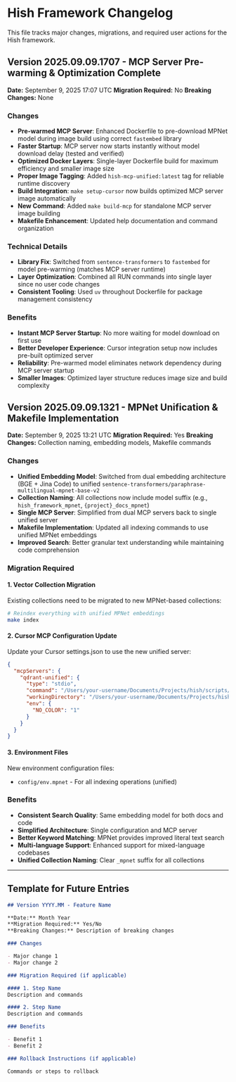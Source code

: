 # Hish Framework Changelog

This file tracks major changes, migrations, and required user actions for the Hish framework.

## Version 2025.09.09.1707 - MCP Server Pre-warming & Optimization Complete

**Date:** September 9, 2025 17:07 UTC
**Migration Required:** No
**Breaking Changes:** None

### Changes

- **Pre-warmed MCP Server**: Enhanced Dockerfile to pre-download MPNet model during image build using correct `fastembed` library
- **Faster Startup**: MCP server now starts instantly without model download delay (tested and verified)
- **Optimized Docker Layers**: Single-layer Dockerfile build for maximum efficiency and smaller image size
- **Proper Image Tagging**: Added `hish-mcp-unified:latest` tag for reliable runtime discovery
- **Build Integration**: `make setup-cursor` now builds optimized MCP server image automatically
- **New Command**: Added `make build-mcp` for standalone MCP server image building
- **Makefile Enhancement**: Updated help documentation and command organization

### Technical Details

- **Library Fix**: Switched from `sentence-transformers` to `fastembed` for model pre-warming (matches MCP server runtime)
- **Layer Optimization**: Combined all RUN commands into single layer since no user code changes
- **Consistent Tooling**: Used `uv` throughout Dockerfile for package management consistency

### Benefits

- **Instant MCP Server Startup**: No more waiting for model download on first use
- **Better Developer Experience**: Cursor integration setup now includes pre-built optimized server
- **Reliability**: Pre-warmed model eliminates network dependency during MCP server startup
- **Smaller Images**: Optimized layer structure reduces image size and build complexity

## Version 2025.09.09.1321 - MPNet Unification & Makefile Implementation

**Date:** September 9, 2025 13:21 UTC
**Migration Required:** Yes
**Breaking Changes:** Collection naming, embedding models, Makefile commands

### Changes

- **Unified Embedding Model**: Switched from dual embedding architecture (BGE + Jina Code) to unified `sentence-transformers/paraphrase-multilingual-mpnet-base-v2`
- **Collection Naming**: All collections now include model suffix (e.g., `hish_framework_mpnet`, `{project}_docs_mpnet`)
- **Single MCP Server**: Simplified from dual MCP servers back to single unified server
- **Makefile Implementation**: Updated all indexing commands to use unified MPNet embeddings
- **Improved Search**: Better granular text understanding while maintaining code comprehension

### Migration Required

#### 1. Vector Collection Migration
Existing collections need to be migrated to new MPNet-based collections:

```bash
# Reindex everything with unified MPNet embeddings
make index
```

#### 2. Cursor MCP Configuration Update
Update your Cursor settings.json to use the new unified server:

```json
{
  "mcpServers": {
    "qdrant-unified": {
      "type": "stdio",
      "command": "/Users/your-username/Documents/Projects/hish/scripts/run-mcp-unified.sh",
      "workingDirectory": "/Users/your-username/Documents/Projects/hish",
      "env": {
        "NO_COLOR": "1"
      }
    }
  }
}
```

#### 3. Environment Files
New environment configuration files:
- `config/env.mpnet` - For all indexing operations (unified)

### Benefits

- **Consistent Search Quality**: Same embedding model for both docs and code
- **Simplified Architecture**: Single configuration and MCP server
- **Better Keyword Matching**: MPNet provides improved literal text search
- **Multi-language Support**: Enhanced support for mixed-language codebases
- **Unified Collection Naming**: Clear `_mpnet` suffix for all collections

---

## Template for Future Entries

```markdown
## Version YYYY.MM - Feature Name

**Date:** Month Year
**Migration Required:** Yes/No
**Breaking Changes:** Description of breaking changes

### Changes

- Major change 1
- Major change 2

### Migration Required (if applicable)

#### 1. Step Name
Description and commands

#### 2. Step Name
Description and commands

### Benefits

- Benefit 1
- Benefit 2

### Rollback Instructions (if applicable)

Commands or steps to rollback
```
